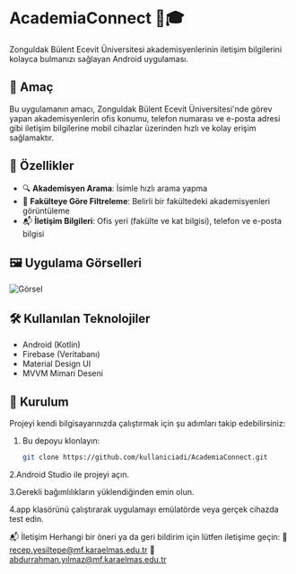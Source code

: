 # AcademiaConnect 📱🎓  
Zonguldak Bülent Ecevit Üniversitesi akademisyenlerinin iletişim bilgilerini kolayca bulmanızı sağlayan Android uygulaması.

## 📌 Amaç  
Bu uygulamanın amacı, Zonguldak Bülent Ecevit Üniversitesi'nde görev yapan akademisyenlerin ofis konumu, telefon numarası ve e-posta adresi gibi iletişim bilgilerine mobil cihazlar üzerinden hızlı ve kolay erişim sağlamaktır.

## 🔧 Özellikler
- 🔍 **Akademisyen Arama**: İsimle hızlı arama yapma
- 🏫 **Fakülteye Göre Filtreleme**: Belirli bir fakültedeki akademisyenleri görüntüleme
- 📬 **İletişim Bilgileri**: Ofis yeri (fakülte ve kat bilgisi), telefon ve e-posta bilgisi

## 🖼️ Uygulama Görselleri  
![Görsel](https://github.com/user-attachments/assets/1ab661d8-41a6-4633-9971-f5e9a5c9922b)


## 🛠️ Kullanılan Teknolojiler
- Android (Kotlin)
- Firebase (Veritabanı)
- Material Design UI
- MVVM Mimari Deseni

## 🚀 Kurulum
Projeyi kendi bilgisayarınızda çalıştırmak için şu adımları takip edebilirsiniz:

1. Bu depoyu klonlayın:
   ```bash
   git clone https://github.com/kullaniciadi/AcademiaConnect.git

2.Android Studio ile projeyi açın.

3.Gerekli bağımlılıkların yüklendiğinden emin olun.

4.app klasörünü çalıştırarak uygulamayı emülatörde veya gerçek cihazda test edin.

📬 İletişim
Herhangi bir öneri ya da geri bildirim için lütfen iletişime geçin:
📧 recep.yesiltepe@mf.karaelmas.edu.tr
📧 abdurrahman.yılmaz@mf.karaelmas.edu.tr
